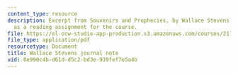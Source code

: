 ```yaml
---
content_type: resource
description: Excerpt from Souvenirs and Prophecies, by Wallace Stevens, presented
  as a reading assignment for the course.
file: https://ol-ocw-studio-app-production.s3.amazonaws.com/courses/21l-004-reading-poetry-spring-2009/0e990c4bd61dd5c2bd3e939fef7e5a4b_MIT21l_004s09_read04_stevens.pdf
file_type: application/pdf
resourcetype: Document
title: Wallace Stevens journal note
uid: 0e990c4b-d61d-d5c2-bd3e-939fef7e5a4b
---
```


